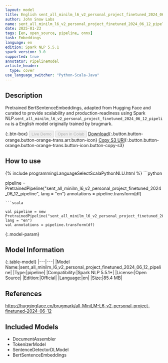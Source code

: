 ```yaml
---
layout: model
title: English sent_all_minilm_l6_v2_personal_project_finetuned_2024_06_12_pipeline pipeline BertSentenceEmbeddings from brugmark
author: John Snow Labs
name: sent_all_minilm_l6_v2_personal_project_finetuned_2024_06_12_pipeline
date: 2025-01-23
tags: [en, open_source, pipeline, onnx]
task: Embeddings
language: en
edition: Spark NLP 5.5.1
spark_version: 3.0
supported: true
annotator: PipelineModel
article_header:
  type: cover
use_language_switcher: "Python-Scala-Java"
---
```


## Description

Pretrained BertSentenceEmbeddings, adapted from Hugging Face and curated to provide scalability and production-readiness using Spark NLP.`sent_all_minilm_l6_v2_personal_project_finetuned_2024_06_12_pipeline` is a English model originally trained by brugmark.

{:.btn-box}
<button class="button button-orange" disabled>Live Demo</button>
<button class="button button-orange" disabled>Open in Colab</button>
[Download](https://s3.amazonaws.com/auxdata.johnsnowlabs.com/public/models/sent_all_minilm_l6_v2_personal_project_finetuned_2024_06_12_pipeline_en_5.5.1_3.0_1737645753756.zip){:.button.button-orange.button-orange-trans.arr.button-icon}
[Copy S3 URI](s3://auxdata.johnsnowlabs.com/public/models/sent_all_minilm_l6_v2_personal_project_finetuned_2024_06_12_pipeline_en_5.5.1_3.0_1737645753756.zip){:.button.button-orange.button-orange-trans.button-icon.button-copy-s3}

## How to use



<div class="tabs-box" markdown="1">
{% include programmingLanguageSelectScalaPythonNLU.html %}
```python

pipeline = PretrainedPipeline("sent_all_minilm_l6_v2_personal_project_finetuned_2024_06_12_pipeline", lang = "en")
annotations =  pipeline.transform(df)   

```
```scala

val pipeline = new PretrainedPipeline("sent_all_minilm_l6_v2_personal_project_finetuned_2024_06_12_pipeline", lang = "en")
val annotations = pipeline.transform(df)

```
</div>

{:.model-param}
## Model Information

{:.table-model}
|---|---|
|Model Name:|sent_all_minilm_l6_v2_personal_project_finetuned_2024_06_12_pipeline|
|Type:|pipeline|
|Compatibility:|Spark NLP 5.5.1+|
|License:|Open Source|
|Edition:|Official|
|Language:|en|
|Size:|85.4 MB|

## References

https://huggingface.co/brugmark/all-MiniLM-L6-v2-personal-project-finetuned-2024-06-12

## Included Models

- DocumentAssembler
- TokenizerModel
- SentenceDetectorDLModel
- BertSentenceEmbeddings